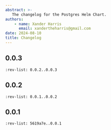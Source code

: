 ```yaml
---
abstract: >-
   The changelog for the Postgres Helm Chart.
authors:
    - name: Xander Harris
      email: xandertheharris@gmail.com
date: 2024-08-10
title: Changelog
---
```


## 0.0.3

```{git_changelog}
:rev-list: 0.0.2..0.0.3
```

## 0.0.2

```{git_changelog}
:rev-list: 0.0.1..0.0.2
```

## 0.0.1

```{git_changelog}
:rev-list: 5619a7e..0.0.1
```
